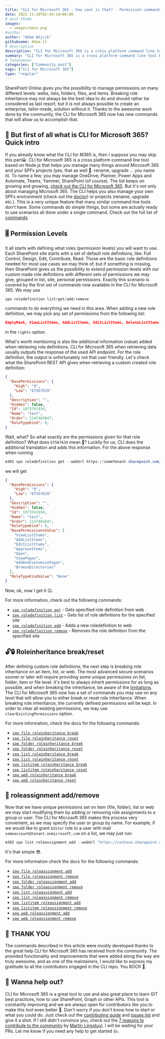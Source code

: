 ```yaml
---
title: "CLI for Microsoft 365 - how cool is that? - Permission commands"
date: 2022-11-20T02:44:24+06:00
# post thumb
images:
  - images/main.png
#author
author: "Adam Wójcik"
githubname: Adam-it
# description
description: "CLI for Microsoft 365 is a cross platform command line tool based on Node.js that helps you manage many things around Microsoft 365 and your SPFx project (yes, that as well 🤩. rename, upgrade ... you name it). You may manage OneDrive, Planner, Power Apps and Automate, Teams, Yammer, SharePoint (of course). The list keeps on growing and growing. Lets check some new commands added to CLI which allow us manage permissions on many different levels in SharePoint Online."
summary: "CLI for Microsoft 365 is a cross platform command line tool based on Node.js that helps you manage many things around Microsoft 365 and your SPFx project (yes, that as well 🤩. rename, upgrade ... you name it). You may manage OneDrive, Planner, Power Apps and Automate, Teams, Yammer, SharePoint (of course). The list keeps on growing and growing. Lets check some new commands added to CLI which allow us manage permissions on many different levels in SharePoint Online."
# Taxonomies
categories: ["Community post"]
tags: ["CLI for Microsoft 365"]
type: "regular"
---
```


SharePoint Online gives you the possibility to manage permissions on many different levels: webs, lists, folders, files, and items. Breaking role inheritance may not always be the best idea to do and should rather be considered as last resort, but it is not always possible to create an enterprise, tailor-made, solution without it. Thanks to the awesome work done by the community, the CLI for Microsoft 365 now has new commands that will allow us to accomplish that.


## 🤔 But first of all what is CLI for Microsoft 365? Quick intro


If you already know what the CLI for M365 is, then I suppose you may skip this part😀. CLI for Microsoft 365 is a cross platform command line tool based on Node.js that helps you manage many things around Microsoft 365 and your SPFx projects (yes, that as well 🤩. rename, upgrade ... you name it). To name a few, you may manage OneDrive, Planner, Power Apps and Automate, Teams, Yammer, SharePoint (of course). The list keeps on growing and growing, [check out the CLI for Microsoft 365](https://pnp.github.io/cli-microsoft365/). But it's not only about managing Microsoft 365. The CLI helps you also manage your own SPFx environment (check out the [doctor](https://pnp.github.io/cli-microsoft365/cmd/spfx/spfx-doctor/)) or projects (rename, upgrade etc.). This is a very unique feature that many similar command line tools don't have. Some commands do simple things, but some are actually ready to use scenarios all done under a single command. Check out the full list of [commands](https://pnp.github.io/cli-microsoft365/cmd/login/#usage)


## 🎚️ Permission Levels


It all starts with defining what roles (permission levels) you will want to use. Each SharePoint site starts with a set of default role definitions, like: Full Control, Design, Edit, Contribute, Read. Those are the basic role definitions needed for most use cases we may think of, but if something is missing, then SharePoint gives us the possibility to extend permission levels with our custom made role definitions with different sets of permissions we may give, grouped in list, site, personal permissions. Exactly this scenario is covered by the first set of commands now available in the CLI for Microsoft 365. We may use


```powershell
spo roledefinition list/get/add/remove
```


commands to do everything we need in this area. When adding a new role definition, we may pick any set of permissions from the following list:


```json
EmptyMask, ViewListItems, AddListItems, EditListItems, DeleteListItems, ApproveItems, OpenItems, ViewVersions, DeleteVersions, CancelCheckout, ManagePersonalViews, ManageLists, ViewFormPages, AnonymousSearchAccessList, Open, ViewPages, AddAndCustomizePages, ApplyThemeAndBorder, ApplyStyleSheets, ViewUsageData, CreateSSCSite, ManageSubwebs, CreateGroups, ManagePermissions, BrowseDirectories, BrowseUserInfo, AddDelPrivateWebParts, UpdatePersonalWebParts, ManageWeb, AnonymousSearchAccessWebLists, UseClientIntegration, UseRemoteAPIs, ManageAlerts, CreateAlerts, EditMyUserInfo, EnumeratePermissions, FullMask
```


in the `rights` option.


What's worth mentioning is also the additional information (value) added when retrieving role definitions. CLI for Microsoft 365 when retrieving data usually outputs the response of the used API endpoint. For the role definition, the output is unfortunately not that user friendly.
Let's check what the SharePoint REST API gives when retrieving a custom created role definition:


```json
{
  "BasePermissions": {
    "High": "0",
    "Low": "67567639"
  },
  "Description": "",
  "Hidden": false,
  "Id": 1073741934,
  "Name": "test",
  "Order": 2147483647,
  "RoleTypeKind": 0,
}
```


Wait, what? So what exactly are the permissions given for that role definition? What does `67567639` mean 🤔? Luckily for us, CLI does the additional translation and adds this information. For the above response when running


```powershell
m365 spo roledefinition get --webUrl https://someTenant.sharepoint.com/sites/someSite --id 1073741934
```


we will get


```json
{
  "BasePermissions": {
    "High": "0",
    "Low": "67567639"
  },
  "Description": "",
  "Hidden": false,
  "Id": 1073741934,
  "Name": "test",
  "Order": 2147483647,
  "RoleTypeKind": 0,
  "BasePermissionsValue": [
    "ViewListItems",
    "AddListItems",
    "EditListItems",
    "ApproveItems",
    "Open",
    "ViewPages",
    "AddAndCustomizePages",
    "BrowseDirectories"
  ],
  "RoleTypeKindValue": "None"
}
```


Now, ok, now I get it 😉.


For more information, check out the following commands:


- [`spo roledefinition get`](https://pnp.github.io/cli-microsoft365/cmd/spo/roledefinition/roledefinition-get/) - Gets specified role definition from web
- [`spo roledefinition list`](https://pnp.github.io/cli-microsoft365/cmd/spo/roledefinition/roledefinition-list/) - Gets list of role definitions for the specified site
- [`spo roledefinition add`](https://pnp.github.io/cli-microsoft365/cmd/spo/roledefinition/roledefinition-add/) - Adds a new roledefinition to web
- [`spo roledefinition remove`](https://pnp.github.io/cli-microsoft365/cmd/spo/roledefinition/roledefinition-remove/) - Removes the role definition from the specified site


## 🔓🔒 Roleinheritance break/reset


After defining custom role definitions, the next step is breaking role inheritance on an item, list, or web. The most advanced secure scenarios sooner or later will require providing some unique permissions on list, folder, item or file level. It's best to always inherit permissions for as long as possible, and when breaking the inheritance, be aware of the [limitations](https://learn.microsoft.com/sharepoint/troubleshoot/lists-and-libraries/error-share-break-inheritance). The CLI for Microsoft 365 now has a set of commands you may use on any level that will allow you to either break or reset role inheritance. When breaking role inheritance, the currently defined permissions will be kept. In order to clear all existing permissions, we may use `clearExistingPermissions` option.


For more information, check the docs for the following commands:


- [`spo file roleinheritance break`](https://pnp.github.io/cli-microsoft365/cmd/spo/file/file-roleinheritance-break/)
- [`spo file roleinheritance reset`](https://pnp.github.io/cli-microsoft365/cmd/spo/file/file-roleinheritance-reset/)
- [`spo folder roleinheritance break`](https://pnp.github.io/cli-microsoft365/cmd/spo/folder/folder-roleinheritance-break/)
- [`spo folder roleinheritance reset`](https://pnp.github.io/cli-microsoft365/cmd/spo/folder/folder-roleinheritance-reset/)
- [`spo list roleinheritance break`](https://pnp.github.io/cli-microsoft365/cmd/spo/list/list-roleinheritance-break/)
- [`spo list roleinheritance reset`](https://pnp.github.io/cli-microsoft365/cmd/spo/list/list-roleinheritance-reset/)
- [`spo listitem roleinheritance break`](https://pnp.github.io/cli-microsoft365/cmd/spo/listitem/listitem-roleinheritance-break/)
- [`spo listitem roleinheritance reset`](https://pnp.github.io/cli-microsoft365/cmd/spo/listitem/listitem-roleinheritance-reset/)
- [`spo web roleinheritance break`](https://pnp.github.io/cli-microsoft365/cmd/spo/web/web-roleinheritance-break/)
- [`spo web roleinheritance reset`](https://pnp.github.io/cli-microsoft365/cmd/spo/web/web-roleinheritance-reset/)


## 🪪 roleassignment add/remove


Now that we have unique permissions set on item (file, folder), list or web we may start modifying them by adding or removing role assignments to a group or user. The CLI for Microsoft 365 makes this process very convenient, as we may specify the user or group by name. For example, if we would like to grant `Editor` role to a user with mail `someaccount@tenant.onmicrosoft.com` on a list, we may just run:


```powershell
m365 spo list roleassignment add --webUrl "https://contoso.sharepoint.com/sites/project-x" --listTitle "someList" --upn "someaccount@tenant.onmicrosoft.com" --roleDefinitionName "Editor"
```


It's that simple 😎.


For more information check the docs for the following commands:


- [`spo file roleassignment add`](https://pnp.github.io/cli-microsoft365/cmd/spo/file/file-roleassignment-add/)
- [`spo file roleassignment remove`](https://pnp.github.io/cli-microsoft365/cmd/spo/file/file-roleassignment-remove/)
- [`spo folder roleassignment add`](https://pnp.github.io/cli-microsoft365/cmd/spo/folder/folder-roleassignment-add/)
- [`spo folder roleassignment remove`](https://pnp.github.io/cli-microsoft365/cmd/spo/folder/folder-roleassignment-remove/)
- [`spo list roleassignment add`](https://pnp.github.io/cli-microsoft365/cmd/spo/list/list-roleassignment-add/)
- [`spo list roleassignment remove`](https://pnp.github.io/cli-microsoft365/cmd/spo/list/list-roleassignment-remove/)
- [`spo listitem roleassignment add`](https://pnp.github.io/cli-microsoft365/cmd/spo/listitem/listitem-roleassignment-add/)
- [`spo listitem roleassignment remove`](https://pnp.github.io/cli-microsoft365/cmd/spo/listitem/listitem-roleassignment-remove/)
- [`spo web roleassignment add`](https://pnp.github.io/cli-microsoft365/cmd/spo/web/web-roleassignment-add/)
- [`spo web roleassignment remove`](https://pnp.github.io/cli-microsoft365/cmd/spo/web/web-roleassignment-remove/)



## 🙏 THANK YOU


The commands described in this article were mostly developed thanks to the great help CLI for Microsoft 365 has received from the community. The provided functionality and improvements that were added along the way are truly awesome, and as one of the maintainers, I would like to express my gratitude to all the contributors engaged in the CLI repo. You ROCK 🤩.

## 🙋 Wanna help out?

CLI for Microsoft 365 is a great tool to use and also great place to learn GIT best practices, how to use SharePoint, Graph or other APIs. This tool is constantly improving and we are always open for contributors like you to make this tool even better 💪. Don't worry if you don't know how to start or what you could do. Just check out the [contributing guide](https://github.com/pnp/cli-microsoft365/blob/main/CONTRIBUTING.md) and [issues list](https://github.com/pnp/cli-microsoft365/issues) and give it a shot. If I still didn't convince you, check out the [7 reasons to contribute to the community](https://pnp.github.io/blog/post/7-reasons-to-contribute-to-the-community/) by [Martin Lingstuyl](https://github.com/martinlingstuyl/). I will be waiting for your PRs. Let me know if you need any help to get started 👍.
